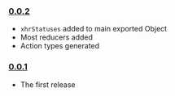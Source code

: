 ### [0.0.2](https://github.com/jmeas/redux-simple-resource/releases/tag/v0.0.2)

- `xhrStatuses` added to main exported Object
- Most reducers added
- Action types generated

### [0.0.1](https://github.com/jmeas/redux-simple-resource/releases/tag/v0.0.1)

- The first release
